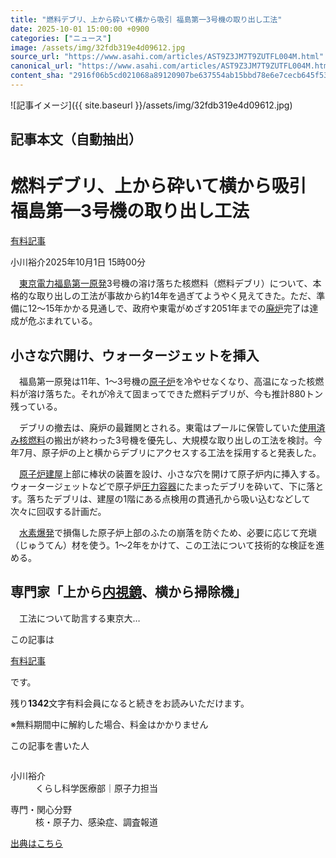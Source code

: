 ```yaml
---
title: "燃料デブリ、上から砕いて横から吸引 福島第一3号機の取り出し工法"
date: 2025-10-01 15:00:00 +0900
categories: ["ニュース"]
image: /assets/img/32fdb319e4d09612.jpg
source_url: "https://www.asahi.com/articles/AST9Z3JM7T9ZUTFL004M.html"
canonical_url: "https://www.asahi.com/articles/AST9Z3JM7T9ZUTFL004M.html"
content_sha: "2916f06b5cd021068a89120907be637554ab15bbd78e6e7cecb645f53b00c038"
---
```


![記事イメージ]({{ site.baseurl }}/assets/img/32fdb319e4d09612.jpg)

## 記事本文（自動抽出）
<div><main role="main" id="main"><p></p><div class="y_Qv3"><h1>燃料デブリ、上から砕いて横から吸引　福島第一3号機の取り出し工法</h1><div class="mhPng"><p><span class="fNPYU Q_Shz"><a href="//www.asahi.com/news/gold.html?iref=com_gold">有料記事</a></span></p><span class="H8KYB">小川裕介</span><span class="UDj4P"><time datetime="2025-10-01T06:00:00.000Z">2025年10月1日 15時00分</time></span></div></div><p id="gsm_above_SnsUtilityArea"></p><p x-component-name="CommentHeadline" x-component-data='{"commentCount":0,"commentators":[],"mode":"pc"}'></p><div class="nfyQp"><p>　<a href="http://www.asahi.com/special/energy/" title="東京電力福島第一原発 のトピックスを開く" class="eWgMZ">東京電力福島第一原発</a>3号機の溶け落ちた核燃料（燃料デブリ）について、本格的な取り出しの工法が事故から約14年を過ぎてようやく見えてきた。ただ、準備に12～15年かかる見通しで、政府や東電がめざす2051年までの<a href="//www.asahi.com/topics/word/%E5%BB%83%E7%82%89.html" title="廃炉 のトピックスを開く" class="eWgMZ">廃炉</a>完了は達成が危ぶまれている。</p><h2 class="smgSC">小さな穴開け、ウォータージェットを挿入</h2><p>　福島第一原発は11年、1～3号機の<a href="//www.asahi.com/topics/word/%E5%8E%9F%E5%AD%90%E7%82%89.html" title="原子炉 のトピックスを開く" class="eWgMZ">原子炉</a>を冷やせなくなり、高温になった核燃料が溶け落ちた。それが冷えて固まってできた燃料デブリが、今も推計880トン残っている。</p><p>　デブリの撤去は、廃炉の最難関とされる。東電はプールに保管していた<a href="//www.asahi.com/topics/word/%E4%BD%BF%E7%94%A8%E6%B8%88%E3%81%BF%E6%A0%B8%E7%87%83%E6%96%99.html" title="使用済み核燃料 のトピックスを開く" class="eWgMZ">使用済み核燃料</a>の搬出が終わった3号機を優先し、大規模な取り出しの工法を検討。今年7月、原子炉の上と横からデブリにアクセスする工法を採用すると発表した。</p><p>　<a href="//www.asahi.com/topics/word/%E5%8E%9F%E5%AD%90%E7%82%89%E5%BB%BA%E5%B1%8B.html" title="原子炉建屋 のトピックスを開く" class="eWgMZ">原子炉建屋</a>上部に棒状の装置を設け、小さな穴を開けて原子炉内に挿入する。ウォータージェットなどで原子炉<a href="//www.asahi.com/topics/word/%E5%9C%A7%E5%8A%9B%E5%AE%B9%E5%99%A8.html" title="圧力容器 のトピックスを開く" class="eWgMZ">圧力容器</a>にたまったデブリを砕いて、下に落とす。落ちたデブリは、建屋の1階にある点検用の貫通孔から吸い込むなどして次々に回収する計画だ。</p><p>　<a href="//www.asahi.com/topics/word/%E6%B0%B4%E7%B4%A0%E7%88%86%E7%99%BA.html" title="水素爆発 のトピックスを開く" class="eWgMZ">水素爆発</a>で損傷した原子炉上部のふたの崩落を防ぐため、必要に応じて充塡（じゅうてん）材を使う。1～2年をかけて、この工法について技術的な検証を進める。</p><h2 class="smgSC">専門家「上から<a href="//www.asahi.com/topics/word/%E5%86%85%E8%A6%96%E9%8F%A1.html" title="内視鏡 のトピックスを開く" class="eWgMZ">内視鏡</a>、横から掃除機」</h2><p class="Lujdo">　工法について助言する東京大…</p></div><p></p><div class="NbZMW"><div class="PxAm1"><p>この記事は</p><img src="//www.asahicom.jp/images/icon_key_gold.png" alt><a href="//www.asahi.com/news/gold.html?iref=com_1kiji_g_0">有料記事</a><p>です。</p><span class="Zgt88">残り<b>1342</b>文字</span><span class="hideFromApp">有料会員になると続きをお読みいただけます。</span></div><p class="eQShK">※無料期間中に解約した場合、料金はかかりません</p></div><div x-component-name="WriterProfile" x-component-data='{"writerProfile":{"writerProfileList":[{"name":"小川裕介","code":"9585608fe4c749b6d3c648cd01036fefd034632e1331580747be17ba5e2b4bd9","department":"くらし科学医療部","role":"原子力担当","specialtyAndInterest":"核・原子力、感染症、調査報道","isFollowed":false,"introduction":"長崎総局、田川支局、東京・大阪の旧科学医療部、米ジョージワシントン大客員研究員、西部報道センター（福岡）などを経て現職。核や原子力、グローバルヘルスに関心があります。","iconImageUrl":"https://profile-image.kraken.asahi.com/9585608fe4c749b6d3c648cd01036fefd034632e1331580747be17ba5e2b4bd9","canSendFanLetter":false}],"isWriterFollowAvailableMember":false},"isFreeArea":true}'><div id="writerProfile" class="yT62y"><p class="FPrYd">この記事を書いた人</p><div class="jdPPS"><div class="zRkIz"><a href="/reporter-bio/9585608fe4c749b6d3c648cd01036fefd034632e1331580747be17ba5e2b4bd9?iref=article_reporter_profile" class="CES5K"></a><div class="iKuvI"><figure class="BKNFc"><img src="https://profile-image.kraken.asahi.com/9585608fe4c749b6d3c648cd01036fefd034632e1331580747be17ba5e2b4bd9" alt></figure><dl class="WptL0"><dt>小川裕介</dt><dd>くらし科学医療部｜原子力担当</dd></dl></div><dl class="PXedm"><dt>専門・関心分野</dt><dd>核・原子力、感染症、調査報道</dd></dl></div></div></div></div><p x-component-name="ArticleCommentList" x-component-data='{"commentCount":0,"commentList":[],"shareUrlBase":"https://www.asahi.com/articles/AST9Z3JM7T9ZUTFL004M.html","articleId":"AST9Z3JM7T9ZUTFL004M","commentIdParam":"","equalCommentIdIndex":-1,"isAuthorized":false,"isFreePlan":false,"isPaidMember":false,"isPresent":false,"isHazard":false,"freeUrlBase":"//www.asahi.com","digitalUrlBase":"//digital.asahi.com"}'></p></main></div>

[出典はこちら](https://www.asahi.com/articles/AST9Z3JM7T9ZUTFL004M.html)
